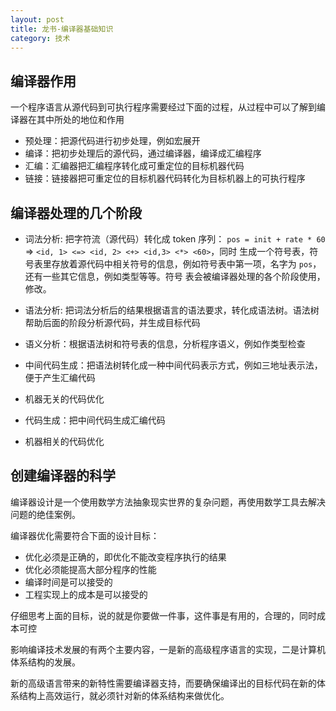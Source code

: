 ```yaml
---
layout: post
title: 龙书-编译器基础知识
category: 技术
---
```


## 编译器作用

一个程序语言从源代码到可执行程序需要经过下面的过程，从过程中可以了解到编译器在其中所处的地位和作用

* 预处理：把源代码进行初步处理，例如宏展开
* 编译：把初步处理后的源代码，通过编译器，编译成汇编程序
* 汇编：汇编器把汇编程序转化成可重定位的目标机器代码
* 链接：链接器把可重定位的目标机器代码转化为目标机器上的可执行程序

## 编译器处理的几个阶段

* 词法分析: 把字符流（源代码）转化成 token 序列： `pos = init + rate * 60` => `<id, 1> <=> <id, 2> <+> <id,3> <*> <60>`，同时
生成一个符号表，符号表里存放着源代码中相关符号的信息，例如符号表中第一项，名字为 `pos`，还有一些其它信息，例如类型等等。符号
表会被编译器处理的各个阶段使用，修改。

* 语法分析: 把词法分析后的结果根据语言的语法要求，转化成语法树。语法树帮助后面的阶段分析源代码，并生成目标代码
* 语义分析：根据语法树和符号表的信息，分析程序语义，例如作类型检查
* 中间代码生成：把语法树转化成一种中间代码表示方式，例如三地址表示法，便于产生汇编代码
* 机器无关的代码优化
* 代码生成：把中间代码生成汇编代码
* 机器相关的代码优化

## 创建编译器的科学

编译器设计是一个使用数学方法抽象现实世界的复杂问题，再使用数学工具去解决问题的绝佳案例。

编译器优化需要符合下面的设计目标：

* 优化必须是正确的，即优化不能改变程序执行的结果
* 优化必须能提高大部分程序的性能
* 编译时间是可以接受的
* 工程实现上的成本是可以接受的

仔细思考上面的目标，说的就是你要做一件事，这件事是有用的，合理的，同时成本可控

影响编译技术发展的有两个主要内容，一是新的高级程序语言的实现，二是计算机体系结构的发展。

新的高级语言带来的新特性需要编译器支持，而要确保编译出的目标代码在新的体系结构上高效运行，就必须针对新的体系结构来做优化。
